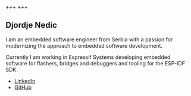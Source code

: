+++
+++

## Djordje Nedic

I am an embedded software engineer from Serbia with a passion for modernizing the approach to embedded software development.

Currently I am working in Espressif Systems developing embedded software for flashers, bridges and debuggers and tooling for the ESP-IDF SDK.

* [LinkedIn](https://www.linkedin.com/in/djordje-nedic/)
* [GitHub](https://github.com/DNedic)
